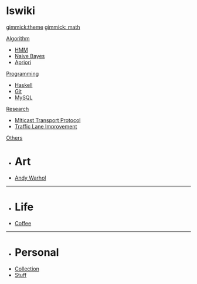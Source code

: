 # Iswiki


<!--
  -- Theme config.
  -- You can add `[gimmick:themechooser](Choose theme)` as a theme chooser
  -- Theme Name List: bootstrap | amelia | cerulean | cosmo | cyborg | flatly | journal | readable | simplex | slate | spacelab | united | yeti
  -- (Read: http://dynalon.github.io/mdwiki/#!customizing.md#Theme_chooser)
  -->

[gimmick:theme](flatly)
[gimmick: math]()

[Algorithm]()

  * [HMM](pages/algorithm/hmm.md)
  * [Naive Bayes](pages/algorithm/naive-bayes.md)
  * [Apriori](pages/algorithm/apriori.md)

[Programming]()

  * [Haskell](pages/programming/haskell.md)
  * [Git](pages/programming/gitintro.md)
  * [MySQL](pages/programming/mysql.md)

[Research]()

  * [Mlticast Transport Protocol](pages/research/videotrans.md)
  * [Traffic Lane Improvement](pages/research/trafficlane.md)

[Others]()

  * # Art
  * [Andy Warhol](pages/others/andy-warhol.md)
  - - - -
  * # Life
  * [Coffee](pages/others/coffee.md)
  - - - -
  * # Personal
  * [Collection](pages/others/collection.md)
  * [Stuff](pages/others/personal.md)
